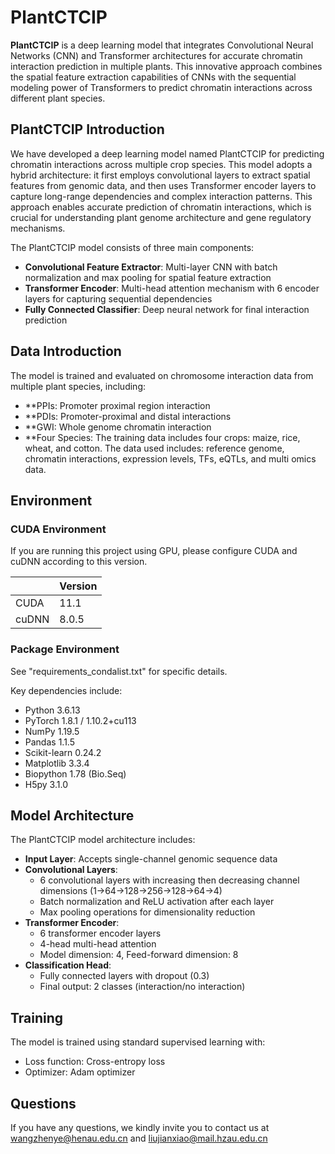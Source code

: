 # PlantCTCIP

**PlantCTCIP** is a deep learning model that integrates Convolutional Neural Networks (CNN) and Transformer architectures for accurate chromatin interaction prediction in multiple plants. This innovative approach combines the spatial feature extraction capabilities of CNNs with the sequential modeling power of Transformers to predict chromatin interactions across different plant species.


## PlantCTCIP Introduction

We have developed a deep learning model named PlantCTCIP for predicting chromatin interactions across multiple crop species. This model adopts a hybrid architecture: it first employs convolutional layers to extract spatial features from genomic data, and then uses Transformer encoder layers to capture long-range dependencies and complex interaction patterns. This approach enables accurate prediction of chromatin interactions, which is crucial for understanding plant genome architecture and gene regulatory mechanisms.


The PlantCTCIP model consists of three main components:
- **Convolutional Feature Extractor**: Multi-layer CNN with batch normalization and max pooling for spatial feature extraction
- **Transformer Encoder**: Multi-head attention mechanism with 6 encoder layers for capturing sequential dependencies
- **Fully Connected Classifier**: Deep neural network for final interaction prediction

## Data Introduction

The model is trained and evaluated on chromosome interaction data from multiple plant species, including:
- **PPIs: Promoter proximal region interaction
- **PDIs: Promoter-proximal and distal interactions
- **GWI: Whole genome chromatin interaction
- **Four Species: The training data includes four crops: maize, rice, wheat, and cotton. The data used includes: reference genome, chromatin interactions, expression levels, TFs, eQTLs, and multi omics data.

## Environment

### CUDA Environment

If you are running this project using GPU, please configure CUDA and cuDNN according to this version.

|       | Version |
| :---- | ------- |
| CUDA  | 11.1    |
| cuDNN | 8.0.5   |

### Package Environment

See "requirements_condalist.txt" for specific details.

Key dependencies include:
- Python 3.6.13
- PyTorch 1.8.1 / 1.10.2+cu113
- NumPy 1.19.5
- Pandas 1.1.5
- Scikit-learn 0.24.2
- Matplotlib 3.3.4
- Biopython 1.78 (Bio.Seq)
- H5py 3.1.0

## Model Architecture

The PlantCTCIP model architecture includes:

- **Input Layer**: Accepts single-channel genomic sequence data
- **Convolutional Layers**: 
  - 6 convolutional layers with increasing then decreasing channel dimensions (1→64→128→256→128→64→4)
  - Batch normalization and ReLU activation after each layer
  - Max pooling operations for dimensionality reduction
- **Transformer Encoder**:
  - 6 transformer encoder layers
  - 4-head multi-head attention
  - Model dimension: 4, Feed-forward dimension: 8
- **Classification Head**:
  - Fully connected layers with dropout (0.3)
  - Final output: 2 classes (interaction/no interaction)

## Training

The model is trained using standard supervised learning with:
- Loss function: Cross-entropy loss
- Optimizer: Adam optimizer


## Questions

If you have any questions, we kindly invite you to contact us at wangzhenye@henau.edu.cn and liujianxiao@mail.hzau.edu.cn

